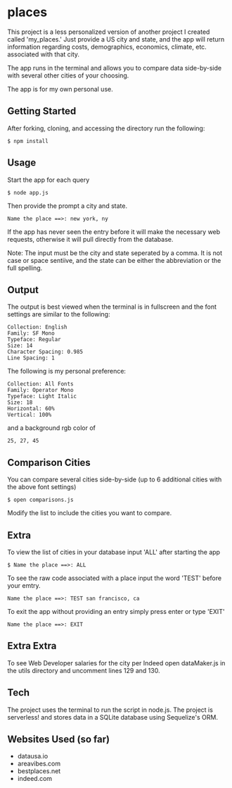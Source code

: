 # places
This project is a less personalized version of another project I created called 'my_places.'  Just provide a US city and state, and the app will return information regarding costs, demographics, economics, climate, etc. associated with that city.

The app runs in the terminal and allows you to compare data side-by-side with several other cities of your choosing.

The app is for my own personal use.

## Getting Started
After forking, cloning, and accessing the directory run the following:
```
$ npm install
```

## Usage
Start the app for each query
```
$ node app.js
```

Then provide the prompt a city and state.
```
Name the place ==>: new york, ny
```

If the app has never seen the entry before it will make the necessary web requests, otherwise it will pull directly from the database.

Note: The input must be the city and state seperated by a comma.  It is not case or space sentiive, and the state can be either the abbreviation or the full spelling.

## Output
The output is best viewed when the terminal is in fullscreen and the font settings are similar to the following:
```
Collection: English
Family: SF Mono
Typeface: Regular
Size: 14
Character Spacing: 0.985
Line Spacing: 1
```

The following is my personal preference:
```
Collection: All Fonts
Family: Operator Mono
Typeface: Light Italic
Size: 18
Horizontal: 60%
Vertical: 100%
```
and a background rgb color of
```
25, 27, 45
```

## Comparison Cities
You can compare several cities side-by-side (up to 6 additional cities with the above font settings)

```
$ open comparisons.js
```

Modify the list to include the cities you want to compare.

## Extra
To view the list of cities in your database input 'ALL' after starting the app
```
$ Name the place ==>: ALL
```

To see the raw code associated with a place input the word 'TEST' before your emtry.
```
Name the place ==>: TEST san francisco, ca
```

To exit the app without providing an entry simply press enter or type 'EXIT'
```
Name the place ==>: EXIT
```
## Extra Extra
To see Web Developer salaries for the city per Indeed open dataMaker.js in the utils directory and uncomment lines 129 and 130.

## Tech
The project uses the terminal to run the script in node.js.  The project is serverless! and stores data in a SQLite database using Sequelize's ORM.

## Websites Used (so far)
* datausa.io
* areavibes.com
* bestplaces.net
* indeed.com
